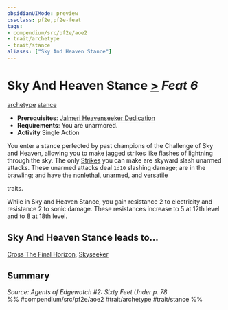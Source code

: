 ```yaml
---
obsidianUIMode: preview
cssclass: pf2e,pf2e-feat
tags:
- compendium/src/pf2e/aoe2
- trait/archetype
- trait/stance
aliases: ["Sky And Heaven Stance"]
---
```

# Sky And Heaven Stance  [>](chapter-9-playing-the-game.md#Actions "Single Action") *Feat 6*  
[archetype](archetype.md "Archetype Feat Trait")  [stance](stance.md "Stance Combat Trait")  

- **Prerequisites**: [Jalmeri Heavenseeker Dedication](jalmeri-heavenseeker-dedication-aoe2.md)
- **Requirements**: You are unarmored.
- **Activity** Single Action

You enter a stance perfected by past champions of the Challenge of Sky and Heaven, allowing you to make jagged strikes like flashes of lightning through the sky. The only [Strikes](strike.md) you can make are skyward slash unarmed attacks. These unarmed attacks deal `1d10` slashing damage; are in the brawling; and have the [nonlethal](nonlethal.md "Nonlethal Weapon Trait"), [unarmed](unarmed.md "Unarmed Weapon Trait"), and [versatile <P>](rules/traits/versatile-p.md "Versatile Weapon Trait") traits.

While in Sky and Heaven Stance, you gain resistance 2 to electricity and resistance 2 to sonic damage. These resistances increase to 5 at 12th level and to 8 at 18th level.

## Sky And Heaven Stance leads to...

[Cross The Final Horizon](cross-the-final-horizon-aoe2.md), [Skyseeker](skyseeker-aoe2.md)

## Summary

*Source: Agents of Edgewatch #2: Sixty Feet Under p. 78*  
%% #compendium/src/pf2e/aoe2 #trait/archetype #trait/stance %%